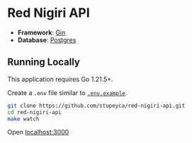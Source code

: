 # Red Nigiri API

- **Framework**: [Gin](https://gin-gonic.com/)
- **Database**: [Postgres](https://www.postgresql.org/)

## Running Locally

This application requires Go 1.21.5+.

Create a `.env` file similar to [`.env.example`](https://github.com/stupeyca/red-nigiri-api/blob/main/.env.example).

```bash
git clone https://github.com/stupeyca/red-nigiri-api.git
cd red-nigiri-api
make watch
```

Open [localhost:3000](http://localhost:3000)
